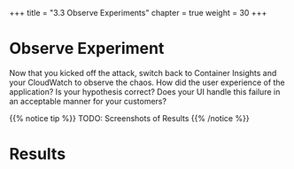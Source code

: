 +++
title = "3.3 Observe Experiments"
chapter = true
weight = 30
+++

# Observe Experiment
Now that you kicked off the attack, switch back to Container Insights and your CloudWatch to observe the chaos. How did the user experience of the application? Is your hypothesis correct? Does your UI handle this failure in an acceptable manner for your customers?

{{% notice tip %}}
TODO: Screenshots of Results 
{{% /notice %}}
# Results 